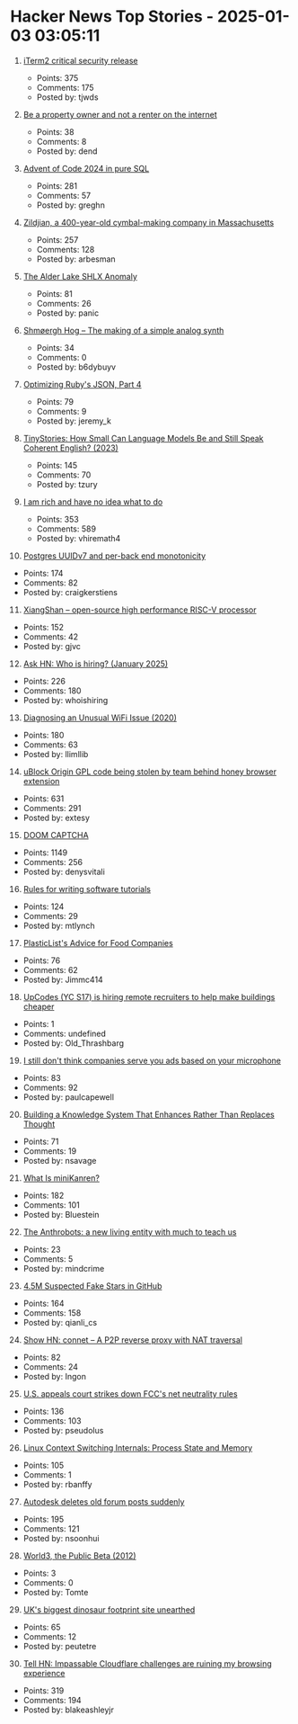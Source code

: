 # Hacker News Top Stories - 2025-01-03 03:05:11

1. [iTerm2 critical security release](https://iterm2.com/downloads/stable/iTerm2-3_5_11.changelog)
   - Points: 375
   - Comments: 175
   - Posted by: tjwds

2. [Be a property owner and not a renter on the internet](https://den.dev/blog/be-a-property-owner-not-a-renter-on-the-internet/)
   - Points: 38
   - Comments: 8
   - Posted by: dend

3. [Advent of Code 2024 in pure SQL](http://databasearchitects.blogspot.com/2024/12/advent-of-code-2024-in-pure-sql.html)
   - Points: 281
   - Comments: 57
   - Posted by: greghn

4. [Zildjian, a 400-year-old cymbal-making company in Massachusetts](https://www.wbur.org/news/2024/12/16/400-years-zildjian-cymbals-massachusetts)
   - Points: 257
   - Comments: 128
   - Posted by: arbesman

5. [The Alder Lake SHLX Anomaly](https://tavianator.com/2025/shlx.html)
   - Points: 81
   - Comments: 26
   - Posted by: panic

6. [Shmøergh Hog – The making of a simple analog synth](https://www.peterzimon.com/hog/)
   - Points: 34
   - Comments: 0
   - Posted by: b6dybuyv

7. [Optimizing Ruby's JSON, Part 4](https://byroot.github.io/ruby/json/2024/12/29/optimizing-ruby-json-part-4.html)
   - Points: 79
   - Comments: 9
   - Posted by: jeremy_k

8. [TinyStories: How Small Can Language Models Be and Still Speak Coherent English? (2023)](https://arxiv.org/abs/2305.07759)
   - Points: 145
   - Comments: 70
   - Posted by: tzury

9. [I am rich and have no idea what to do](https://vinay.sh/i-am-rich-and-have-no-idea-what-to-do-with-my-life/)
   - Points: 353
   - Comments: 589
   - Posted by: vhiremath4

10. [Postgres UUIDv7 and per-back end monotonicity](https://brandur.org/fragments/uuid-v7-monotonicity)
   - Points: 174
   - Comments: 82
   - Posted by: craigkerstiens

11. [XiangShan – open-source high performance RISC-V processor](https://github.com/OpenXiangShan/XiangShan)
   - Points: 152
   - Comments: 42
   - Posted by: gjvc

12. [Ask HN: Who is hiring? (January 2025)](undefined)
   - Points: 226
   - Comments: 180
   - Posted by: whoishiring

13. [Diagnosing an Unusual WiFi Issue (2020)](https://ryuuta.net/blog/diagnosing-an-unsual-wifi-issue/)
   - Points: 180
   - Comments: 63
   - Posted by: llimllib

14. [uBlock Origin GPL code being stolen by team behind honey browser extension](https://old.reddit.com/r/uBlockOrigin/comments/1hr6xjc/ubo_quick_filters_list_being_stolen_by_team/)
   - Points: 631
   - Comments: 291
   - Posted by: extesy

15. [DOOM CAPTCHA](https://doom-captcha.vercel.app/)
   - Points: 1149
   - Comments: 256
   - Posted by: denysvitali

16. [Rules for writing software tutorials](https://refactoringenglish.com/chapters/rules-for-software-tutorials/)
   - Points: 124
   - Comments: 29
   - Posted by: mtlynch

17. [PlasticList's Advice for Food Companies](https://twitter.com/natfriedman/status/1874884925587087434)
   - Points: 76
   - Comments: 62
   - Posted by: Jimmc414

18. [UpCodes (YC S17) is hiring remote recruiters to help make buildings cheaper](https://up.codes/careers?utm_source=HN)
   - Points: 1
   - Comments: undefined
   - Posted by: Old_Thrashbarg

19. [I still don't think companies serve you ads based on your microphone](https://simonwillison.net/2025/Jan/2/they-spy-on-you-but-not-like-that/)
   - Points: 83
   - Comments: 92
   - Posted by: paulcapewell

20. [Building a Knowledge System That Enhances Rather Than Replaces Thought](https://nsavage.substack.com/p/beyond-rag-building-a-knowledge-management)
   - Points: 71
   - Comments: 19
   - Posted by: nsavage

21. [What Is miniKanren?](http://minikanren.org/)
   - Points: 182
   - Comments: 101
   - Posted by: Bluestein

22. [The Anthrobots: a new living entity with much to teach us](https://thoughtforms.life/meet-the-anthrobots-a-new-living-entity-with-much-to-teach-us/)
   - Points: 23
   - Comments: 5
   - Posted by: mindcrime

23. [4.5M Suspected Fake Stars in GitHub](https://arxiv.org/abs/2412.13459)
   - Points: 164
   - Comments: 158
   - Posted by: qianli_cs

24. [Show HN: connet – A P2P reverse proxy with NAT traversal](https://github.com/connet-dev/connet)
   - Points: 82
   - Comments: 24
   - Posted by: Ingon

25. [U.S. appeals court strikes down FCC's net neutrality rules](https://www.tvtechnology.com/news/sixth-circuit-of-appeals-strikes-down-fccs-net-neutrality-rules)
   - Points: 136
   - Comments: 103
   - Posted by: pseudolus

26. [Linux Context Switching Internals: Process State and Memory](https://blog.codingconfessions.com/p/linux-context-switching-internals)
   - Points: 105
   - Comments: 1
   - Posted by: rbanffy

27. [Autodesk deletes old forum posts suddenly](https://forums.autodesk.com/t5/net/regarding-community-content-archiving/td-p/13198106)
   - Points: 195
   - Comments: 121
   - Posted by: nsoonhui

28. [World3, the Public Beta (2012)](http://bit-player.org/2012/world3-the-public-beta)
   - Points: 3
   - Comments: 0
   - Posted by: Tomte

29. [UK's biggest dinosaur footprint site unearthed](https://www.bbc.com/news/articles/c24nzeqq1l2o)
   - Points: 65
   - Comments: 12
   - Posted by: peutetre

30. [Tell HN: Impassable Cloudflare challenges are ruining my browsing experience](undefined)
   - Points: 319
   - Comments: 194
   - Posted by: blakeashleyjr

